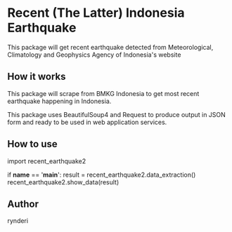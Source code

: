# Recent (The Latter) Indonesia Earthquake
This package will get recent earthquake detected from 
Meteorological, Climatology and Geophysics Agency of Indonesia's website

## How it works
This package will scrape from BMKG Indonesia to get most recent earthquake happening
in Indonesia.

This package uses BeautifulSoup4 and Request to produce output in JSON form and ready
to be used in web application services.

## How to use
import recent_earthquake2

if __name__ == '__main__':
    result = recent_earthquake2.data_extraction()
    recent_earthquake2.show_data(result)

## Author
rynderi
